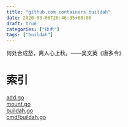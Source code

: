 ```yaml
---
title: "github.com containers buildah"
date: 2020-03-06T20:46:35+08:00
draft: true
categories: ["技术"]
tags: ["buildah"]
---
```

何处合成愁，离人心上秋。——吴文英《唐多令》
<!--more-->
# 索引
[add.go](http://www.zvier.top/post/github.com/containers/buildah/add/)  
[mount.go](http://www.zvier.top/post/github.com/containers/buildah/mount/)  
[buildah.go](http://www.zvier.top/post/github.com/containers/buildah/buildah/)  
[cmd/buildah.go](http://www.zvier.top/post/github.com/containers/buildah/cmd/buildah/buildah-push/)

